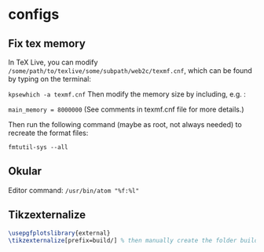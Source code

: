 # configs

## Fix tex memory
In TeX Live, you can modify `/some/path/to/texlive/some/subpath/web2c/texmf.cnf`, which can be found by typing on the terminal:

`kpsewhich -a texmf.cnf`
Then modify the memory size by including, e.g. :

`main_memory = 8000000`
(See comments in texmf.cnf file for more details.)

Then run the following command (maybe as root, not always needed) to recreate the format files:

`fmtutil-sys --all`

## Okular
Editor command: `/usr/bin/atom "%f:%l"`

## Tikzexternalize
```latex
\usepgfplotslibrary{external}
\tikzexternalize[prefix=build/] % then manually create the folder build/build
```
